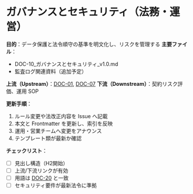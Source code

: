 # ガバナンスとセキュリティ（法務・運営）

**目的**：データ保護と法令順守の基準を明文化し、リスクを管理する
**主要ファイル**：  
- DOC-10_ガバナンスとセキュリティ_v1.0.md  
- 監査ログ関連資料（追加予定）

**上流（Upstream）**：[DOC-01](../01_service-overview/DOC-01_サービス全体像_v1.0.md), [DOC-07](../07_kpi-reporting/DOC-07_KPIとレポーティング_v1.0.md)
**下流（Downstream）**：契約リスク評価、運用 SOP

**更新手順**：
1. ルール変更や法改正内容を Issue へ記載
2. 本文と Frontmatter を更新し、索引を反映
3. 運用・営業チームへ変更をアナウンス
4. テンプレート類が最新か確認

**チェックリスト**：
- [ ] 見出し構造（H2開始）  
- [ ] 上流/下流リンクが有効  
- [ ] 用語は [DOC-20](../20_glossary/DOC-20_用語集_v1.0.md) と一致  
- [ ] セキュリティ要件が最新法令に準拠
